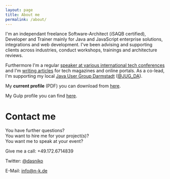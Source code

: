 ```yaml
---
layout: page
title: About me
permalink: /about/
---
```


I'm an independant freelance Software-Architect (iSAQB certified), Developer and Trainer mainly for Java and JavaScript enterprise solutions, integrations and web development. I've been advising and supporting clients across industries, conduct workshops, trainings and architecture reviews.

Furthermore I'm a regular [speaker at various international tech conferences](/talks) and I'm [writing articles](/publications) for tech magazines and online portals. As a co-lead, I'm supporting my local [Java User Group Darmstadt](http://jug-da.de) ([@JUG_DA](https://twitter.com/JUG_DA)).

My **current profile** (PDF) you can download from [here](http://dl.dropbox.com/u/9313609/Beraterprofil_KoeblerNiko.pdf).

My Gulp profile you can find [here](https://www.gulp.de/gulp2/home/profil/nkoebler).


# Contact me

You have further questions?  
You want to hire me for your project(s)?  
You want me to speak at your event?  

Give me a call: +49.172.6714839

Twitter: [@dasniko](https://twitter.com/dasniko)

E-Mail: [info@n-k.de](mailto:info@n-k.de)
